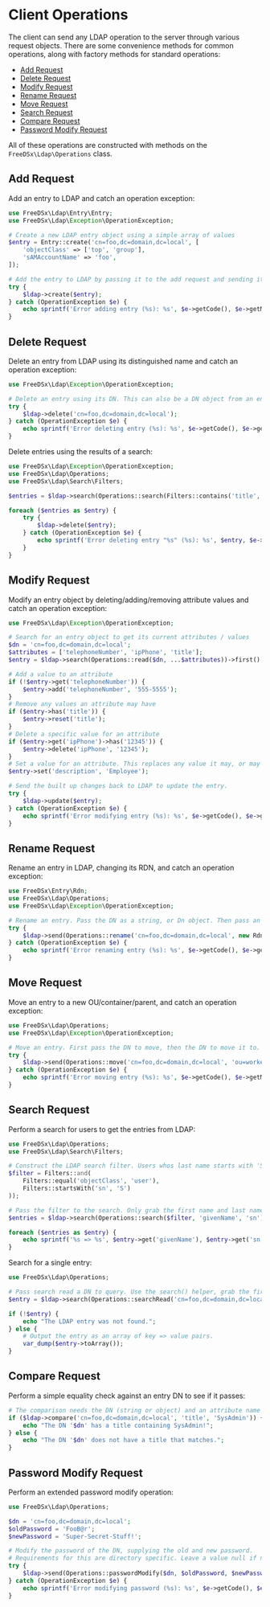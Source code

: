 Client Operations
================

The client can send any LDAP operation to the server through various request objects. There are some convenience methods
for common operations, along with factory methods for standard operations:

* [Add Request](#add-request)
* [Delete Request](#delete-request)
* [Modify Request](#modify-request)
* [Rename Request](#rename-request)
* [Move Request](#move-request)
* [Search Request](#search-request)
* [Compare Request](#compare-request)
* [Password Modify Request](#password-modify-request)

All of these operations are constructed with methods on the `FreeDSx\Ldap\Operations` class.

## Add Request

Add an entry to LDAP and catch an operation exception:

```php
use FreeDSx\Ldap\Entry\Entry;
use FreeDSx\Ldap\Exception\OperationException;

# Create a new LDAP entry object using a simple array of values
$entry = Entry::create('cn=foo,dc=domain,dc=local', [
    'objectClass' => ['top', 'group'],
    'sAMAccountName' => 'foo',
]);

# Add the entry to LDAP by passing it to the add request and sending it with the client
try {
    $ldap->create($entry);
} catch (OperationException $e) {
    echo sprintf('Error adding entry (%s): %s', $e->getCode(), $e->getMessage());
}
```

## Delete Request

Delete an entry from LDAP using its distinguished name and catch an operation exception:

```php
use FreeDSx\Ldap\Exception\OperationException;

# Delete an entry using its DN. This can also be a DN object from an entry: $entry->getDn()
try {
    $ldap->delete('cn=foo,dc=domain,dc=local');
} catch (OperationException $e) {
    echo sprintf('Error deleting entry (%s): %s', $e->getCode(), $e->getMessage());
}
```

Delete entries using the results of a search:

```php
use FreeDSx\Ldap\Exception\OperationException;
use FreeDSx\Ldap\Operations;
use FreeDSx\Ldap\Search\Filters;

$entries = $ldap->search(Operations::search(Filters::contains('title', 'manager')));

foreach ($entries as $entry) {
    try {
        $ldap->delete($entry);
    } catch (OperationException $e) {
        echo sprintf('Error deleting entry "%s" (%s): %s', $entry, $e->getCode(), $e->getMessage());
    }
}
```

## Modify Request

Modify an entry object by deleting/adding/removing attribute values and catch an operation exception:

```php
use FreeDSx\Ldap\Exception\OperationException;

# Search for an entry object to get its current attributes / values
$dn = 'cn=foo,dc=domain,dc=local';
$attributes = ['telephoneNumber', 'ipPhone', 'title'];
$entry = $ldap->search(Operations::read($dn, ...$attributes))->first();

# Add a value to an attribute
if (!$entry->get('telephoneNumber')) {
    $entry->add('telephoneNumber', '555-5555');
}
# Remove any values an attribute may have
if ($entry->has('title')) {
    $entry->reset('title');
}
# Delete a specific value for an attribute
if ($entry->get('ipPhone')->has('12345')) {
    $entry->delete('ipPhone', '12345');
}
# Set a value for an attribute. This replaces any value it may, or may not, have.
$entry->set('description', 'Employee');

# Send the built up changes back to LDAP to update the entry.
try {
    $ldap->update($entry);
} catch (OperationException $e) {
    echo sprintf('Error modifying entry (%s): %s', $e->getCode(), $e->getMessage());
}
```

## Rename Request

Rename an entry in LDAP, changing its RDN, and catch an operation exception:

```php
use FreeDSx\Entry\Rdn;
use FreeDSx\Ldap\Operations;
use FreeDSx\Ldap\Exception\OperationException;

# Rename an entry. Pass the DN as a string, or Dn object. Then pass an Rdn object or string RDN.
try {
    $ldap->send(Operations::rename('cn=foo,dc=domain,dc=local', new Rdn('cn', 'bar')));
} catch (OperationException $e) {
    echo sprintf('Error renaming entry (%s): %s', $e->getCode(), $e->getMessage());
}
```

## Move Request

Move an entry to a new OU/container/parent, and catch an operation exception:

```php
use FreeDSx\Ldap\Operations;
use FreeDSx\Ldap\Exception\OperationException;

# Move an entry. First pass the DN to move, then the DN to move it to.
try {
    $ldap->send(Operations::move('cn=foo,dc=domain,dc=local', 'ou=workers,dc=domain,dc=local'));
} catch (OperationException $e) {
    echo sprintf('Error moving entry (%s): %s', $e->getCode(), $e->getMessage());
}
```

## Search Request

Perform a search for users to get the entries from LDAP:

```php
use FreeDSx\Ldap\Operations;
use FreeDSx\Ldap\Search\Filters;

# Construct the LDAP search filter. Users whos last name starts with 'S'.
$filter = Filters::and(
    Filters::equal('objectClass', 'user'),
    Filters::startsWith('sn', 'S')
));

# Pass the filter to the search. Only grab the first name and last name attributes.
$entries = $ldap->search(Operations::search($filter, 'givenName', 'sn'));

foreach ($entries as $entry) {
    echo sprintf('%s => %s', $entry->get('givenName'), $entry->get('sn'));
}
```

Search for a single entry:

```php
use FreeDSx\Ldap\Operations;

# Pass search read a DN to query. Use the search() helper, grab the first entry...
$entry = $ldap->search(Operations::searchRead('cn=foo,dc=domain,dc=local'))->first();

if (!$entry) {
    echo "The LDAP entry was not found.";
} else {
    # Output the entry as an array of key => value pairs.
    var_dump($entry->toArray());
}
```

## Compare Request

Perform a simple equality check against an entry DN to see if it passes:

```php
# The comparison needs the DN (string or object) and an attribute name and value
if ($ldap->compare('cn=foo,dc=domain,dc=local', 'title', 'SysAdmin')) {
    echo "The DN '$dn' has a title containing SysAdmin!";
} else {
    echo "The DN '$dn' does not have a title that matches.";
}
```

## Password Modify Request

Perform an extended password modify operation:

```php
use FreeDSx\Ldap\Operations;

$dn = 'cn=foo,dc=domain,dc=local';
$oldPassword = 'FooB@r';
$newPassword = 'Super-Secret-Stuff!';

# Modify the password of the DN, supplying the old and new password.
# Requirements for this are directory specific. Leave a value null if not needed.
try {
    $ldap->send(Operations::passwordModify($dn, $oldPassword, $newPassword));
} catch (OperationException $e) {
    echo sprintf('Error modifying password (%s): %s', $e->getCode(), $e->getMessage());
}
```

